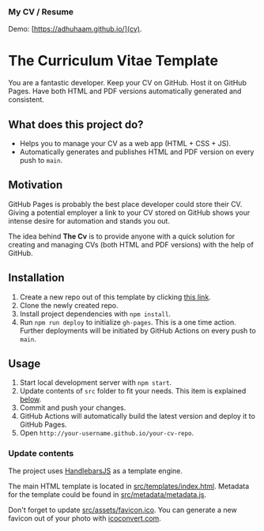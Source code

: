 ### My CV / Resume 
Demo: [https://adhuhaam.github.io/](cv).
 





# The Curriculum Vitae Template

You are a fantastic developer. Keep your CV on GitHub. Host it on GitHub Pages. Have both HTML and PDF versions automatically generated and consistent.

## What does this project do?

* Helps you to manage your CV as a web app (HTML + CSS + JS).
* Automatically generates and publishes HTML and PDF version on every push to `main`.


## Motivation

GitHub Pages is probably the best place developer could store their CV. Giving a potential employer a link to your CV stored on GitHub shows your intense desire for automation and stands you out.

The idea behind **The Cv** is to provide anyone with a quick solution for creating and managing CVs (both HTML and PDF versions) with the help of GitHub.

## Installation

1. Create a new repo out of this template by clicking [this link](https://github.com/adhuhaam/cv/generate).
1. Clone the newly created repo.
1. Install project dependencies with `npm install`.
1. Run `npm run deploy` to initialize `gh-pages`. This is a one time action. Further deployments will be initiated by GitHub Actions on every push to `main`.

## Usage

1. Start local development server with `npm start`.
1. Update contents of `src` folder to fit your needs. This item is explained [below](#update-contents).
1. Commit and push your changes.
1. GitHub Actions will automatically build the latest version and deploy it to GitHub Pages.
1. Open `http://your-username.github.io/your-cv-repo`.

### Update contents

The project uses [HandlebarsJS](https://github.com/wycats/handlebars.js/) as a template engine.

The main HTML template is located in [src/templates/index.html](src/templates/index.html). Metadata for the template could be found in [src/metadata/metadata.js](src/metadata/metadata.js).

Don't forget to update [src/assets/favicon.ico](src/assets/favicon.ico). You can generate a new favicon out of your photo with [icoconvert.com](http://icoconvert.com/).


